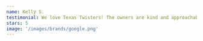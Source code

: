 ```yaml
---
name: Kelly S.
testimonial: We love Texas Twisters! The owners are kind and approachable. It’s a fun and safe environment to learn and practice new skills.
stars: 5
image: '/images/brands/google.png'
---
```

